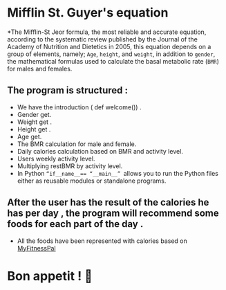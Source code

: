 #  Mifflin St. Guyer's equation

*The Mifflin-St Jeor formula, the most reliable and accurate equation, according to the systematic review published by the Journal of the Academy of Nutrition and Dietetics in 2005, this equation depends on a group of elements, namely; `Age`, `height`, and `weight`, in addition to `gender`, the mathematical formulas used to calculate the basal metabolic rate (`BMR`) for males and females.

## The program is structured :
* We have the introduction ( def welcome()) .
* Gender get.
* Weight get .
* Height get .
* Age get.
* The BMR calculation for male and female.
* Daily calories calculation based on BMR and activity level.
* Users weekly activity level.
* Multiplying restBMR by activity level.
* In Python `“if__name__== “__main__” `allows you to run the Python files either as reusable modules or standalone programs.

## After the user has the result of the calories he has per day , the program will recommend some foods for each part of the day . 
* All the foods have been represented with calories based on [MyFitnessPal](https://www.myfitnesspal.com/)


# Bon appetit ! :fork_and_knife:


